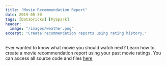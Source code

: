 ```yaml
---
title: "Movie Recommendation Report"
date: 2019-05-30
tags: [Databricks] [PySpark]
header:
  image: "/images/weather.png"
excerpt: "Create recommendation reports using rating history."
---
```


Ever wanted to know what movie you should watch next? Learn how to create a movie recommendation report using your past movie ratings. You can access all source code and files [here](https://github.com/jckett/Movie-Recommendation)
